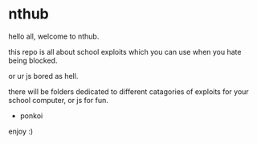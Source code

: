 # nthub

hello all, welcome to nthub.

this repo is all about school exploits which you can use when you hate being blocked.

or ur js bored as hell.

there will be folders dedicated to different catagories of exploits for your school computer, or js for fun.

- ponkoi

enjoy :)
